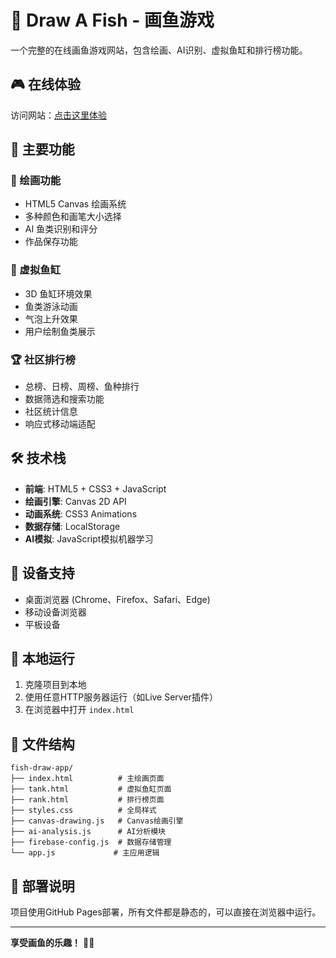 # 🐠 Draw A Fish - 画鱼游戏

一个完整的在线画鱼游戏网站，包含绘画、AI识别、虚拟鱼缸和排行榜功能。

## 🎮 在线体验

访问网站：[点击这里体验](https://your-username.github.io/fish-draw-app/)

## 🌟 主要功能

### 🎨 绘画功能
- HTML5 Canvas 绘画系统
- 多种颜色和画笔大小选择
- AI 鱼类识别和评分
- 作品保存功能

### 🐠 虚拟鱼缸
- 3D 鱼缸环境效果
- 鱼类游泳动画
- 气泡上升效果
- 用户绘制鱼类展示

### 🏆 社区排行榜
- 总榜、日榜、周榜、鱼种排行
- 数据筛选和搜索功能
- 社区统计信息
- 响应式移动端适配

## 🛠 技术栈

- **前端**: HTML5 + CSS3 + JavaScript
- **绘画引擎**: Canvas 2D API
- **动画系统**: CSS3 Animations
- **数据存储**: LocalStorage
- **AI模拟**: JavaScript模拟机器学习

## 📱 设备支持

- 桌面浏览器 (Chrome、Firefox、Safari、Edge)
- 移动设备浏览器
- 平板设备

## 🚀 本地运行

1. 克隆项目到本地
2. 使用任意HTTP服务器运行（如Live Server插件）
3. 在浏览器中打开 `index.html`

## 📂 文件结构

```
fish-draw-app/
├── index.html          # 主绘画页面
├── tank.html           # 虚拟鱼缸页面  
├── rank.html           # 排行榜页面
├── styles.css          # 全局样式
├── canvas-drawing.js   # Canvas绘画引擎
├── ai-analysis.js      # AI分析模块
├── firebase-config.js  # 数据存储管理
└── app.js             # 主应用逻辑
```

## 🎯 部署说明

项目使用GitHub Pages部署，所有文件都是静态的，可以直接在浏览器中运行。

---

**享受画鱼的乐趣！** 🎨🐠